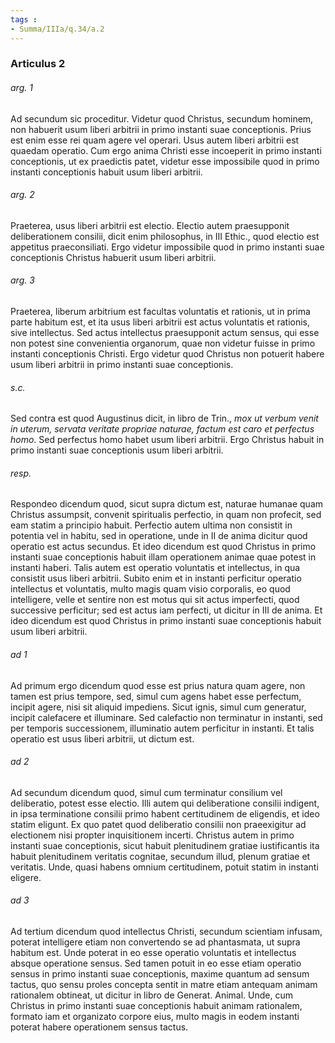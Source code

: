 ```yaml
---
tags : 
- Summa/IIIa/q.34/a.2
---
```


### Articulus 2

###### arg. 1
Ad secundum sic proceditur. Videtur quod Christus, secundum hominem, non habuerit usum liberi arbitrii in primo instanti suae conceptionis. Prius est enim esse rei quam agere vel operari. Usus autem liberi arbitrii est quaedam operatio. Cum ergo anima Christi esse incoeperit in primo instanti conceptionis, ut ex praedictis patet, videtur esse impossibile quod in primo instanti conceptionis habuit usum liberi arbitrii.

###### arg. 2
Praeterea, usus liberi arbitrii est electio. Electio autem praesupponit deliberationem consilii, dicit enim philosophus, in III Ethic., quod electio est appetitus praeconsiliati. Ergo videtur impossibile quod in primo instanti suae conceptionis Christus habuerit usum liberi arbitrii.

###### arg. 3
Praeterea, liberum arbitrium est facultas voluntatis et rationis, ut in prima parte habitum est, et ita usus liberi arbitrii est actus voluntatis et rationis, sive intellectus. Sed actus intellectus praesupponit actum sensus, qui esse non potest sine convenientia organorum, quae non videtur fuisse in primo instanti conceptionis Christi. Ergo videtur quod Christus non potuerit habere usum liberi arbitrii in primo instanti suae conceptionis.

###### s.c.
Sed contra est quod Augustinus dicit, in libro de Trin., *mox ut verbum venit in uterum, servata veritate propriae naturae, factum est caro et perfectus homo*. Sed perfectus homo habet usum liberi arbitrii. Ergo Christus habuit in primo instanti suae conceptionis usum liberi arbitrii.

###### resp.
Respondeo dicendum quod, sicut supra dictum est, naturae humanae quam Christus assumpsit, convenit spiritualis perfectio, in quam non profecit, sed eam statim a principio habuit. Perfectio autem ultima non consistit in potentia vel in habitu, sed in operatione, unde in II de anima dicitur quod operatio est actus secundus. Et ideo dicendum est quod Christus in primo instanti suae conceptionis habuit illam operationem animae quae potest in instanti haberi. Talis autem est operatio voluntatis et intellectus, in qua consistit usus liberi arbitrii. Subito enim et in instanti perficitur operatio intellectus et voluntatis, multo magis quam visio corporalis, eo quod intelligere, velle et sentire non est motus qui sit actus imperfecti, quod successive perficitur; sed est actus iam perfecti, ut dicitur in III de anima. Et ideo dicendum est quod Christus in primo instanti suae conceptionis habuit usum liberi arbitrii.

###### ad 1
Ad primum ergo dicendum quod esse est prius natura quam agere, non tamen est prius tempore, sed, simul cum agens habet esse perfectum, incipit agere, nisi sit aliquid impediens. Sicut ignis, simul cum generatur, incipit calefacere et illuminare. Sed calefactio non terminatur in instanti, sed per temporis successionem, illuminatio autem perficitur in instanti. Et talis operatio est usus liberi arbitrii, ut dictum est.

###### ad 2
Ad secundum dicendum quod, simul cum terminatur consilium vel deliberatio, potest esse electio. Illi autem qui deliberatione consilii indigent, in ipsa terminatione consilii primo habent certitudinem de eligendis, et ideo statim eligunt. Ex quo patet quod deliberatio consilii non praeexigitur ad electionem nisi propter inquisitionem incerti. Christus autem in primo instanti suae conceptionis, sicut habuit plenitudinem gratiae iustificantis ita habuit plenitudinem veritatis cognitae, secundum illud, plenum gratiae et veritatis. Unde, quasi habens omnium certitudinem, potuit statim in instanti eligere.

###### ad 3
Ad tertium dicendum quod intellectus Christi, secundum scientiam infusam, poterat intelligere etiam non convertendo se ad phantasmata, ut supra habitum est. Unde poterat in eo esse operatio voluntatis et intellectus absque operatione sensus. Sed tamen potuit in eo esse etiam operatio sensus in primo instanti suae conceptionis, maxime quantum ad sensum tactus, quo sensu proles concepta sentit in matre etiam antequam animam rationalem obtineat, ut dicitur in libro de Generat. Animal. Unde, cum Christus in primo instanti suae conceptionis habuit animam rationalem, formato iam et organizato corpore eius, multo magis in eodem instanti poterat habere operationem sensus tactus.

